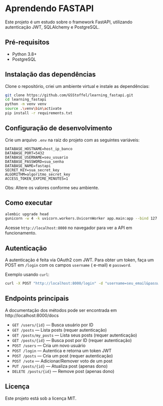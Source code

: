 # Aprendendo FASTAPI

Este projeto é um estudo sobre o framework FastAPI, utilizando autenticação JWT, SQLAlchemy e PostgreSQL.

## Pré-requisitos

- Python 3.8+
- PostgreSQL

## Instalação das dependências

Clone o repositório, criei um ambiente virtual e instale as dependências:

```bash
git clone https://github.com/GSStoffel/learning_fastapi.git
cd learning_fastapi
python -m venv venv
source .\venv\bin\activate
pip install -r requirements.txt
```

## Configuração de desenvolvimento

Crie um arquivo `.env` na raiz do projeto com as seguintes variáveis:

```
DATABASE_HOSTNAME=host_ip_banco
DATABASE_PORT=5432
DATABASE_USERNAME=seu_usuario
DATABASE_PASSWORD=sua_senha
DATABASE_NAME=fastapi
SECRET_KEY=sua_secret_key
ALGORITHM=algoritmo_secret_key
ACCESS_TOKEN_EXPIRE_MINUTES=1
```

Obs: Altere os valores conforme seu ambiente.

## Como executar

```bash
alembic upgrade head
gunicorn -w 4 -k uvicorn.workers.UvicornWorker app.main:app --bind 127.0.0.1:8000
```

Acesse `http://localhost:8000` no navegador para ver a API em funcionamento.

## Autenticação

A autenticação é feita via OAuth2 com JWT. Para obter um token, faça um POST em `/login` com os campos `username` (
e-mail) e `password`.

Exemplo usando `curl`:

```bash
curl -X POST "http://localhost:8000/login" -d "username=seu_email&password=sua_senha"
```

## Endpoints principais

A documentação dos métodos pode ser encontrada em http://localhost:8000/docs

- `GET /users/{id}` — Busca usuário por ID
- `GET /posts` — Lista posts (requer autenticação)
- `GET /posts/my_posts` — Lista seus posts (requer autenticação)
- `GET /posts/{id}` — Busca post por ID (requer autenticação)
- `POST /users` — Cria um novo usuário
- `POST /login` — Autentica e retorna um token JWT
- `POST /posts` — Cria um post (requer autenticação)
- `POST /vote` — Adicionar/Remover voto de um post
- `PUT /posts/{id}` — Atualiza post (apenas dono)
- `DELETE /posts/{id}` — Remove post (apenas dono)

## Licença

Este projeto está sob a licença MIT.
